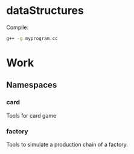 # dataStructures

Compile:
```bash
g++ -g myprogram.cc
```

# Work
## Namespaces
### card
Tools for card game
### factory
Tools to simulate a production chain of a factory.